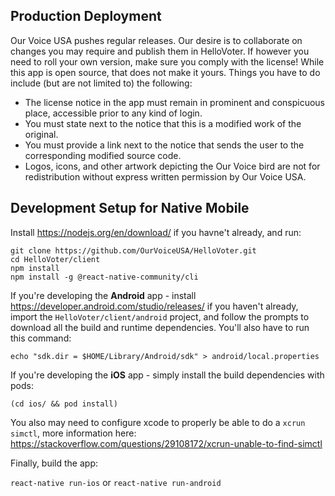 ## Production Deployment

Our Voice USA pushes regular releases. Our desire is to collaborate on changes you may require and publish them in HelloVoter. If however you need to roll your own version, make sure you comply with the license! While this app is open source, that does not make it yours. Things you have to do include (but are not limited to) the following:

* The license notice in the app must remain in prominent and conspicuous place, accessible prior to any kind of login.
* You must state next to the notice that this is a modified work of the original.
* You must provide a link next to the notice that sends the user to the corresponding modified source code.
* Logos, icons, and other artwork depicting the Our Voice bird are not for redistribution without express written permission by Our Voice USA.

## Development Setup for Native Mobile

Install https://nodejs.org/en/download/ if you havne't already, and run:

    git clone https://github.com/OurVoiceUSA/HelloVoter.git
    cd HelloVoter/client
    npm install
    npm install -g @react-native-community/cli

If you're developing the **Android** app - install https://developer.android.com/studio/releases/ if you haven't already, import the `HelloVoter/client/android` project, and follow the prompts to download all the build and runtime dependencies. You'll also have to run this command:

`echo "sdk.dir = $HOME/Library/Android/sdk" > android/local.properties`

If you're developing the **iOS** app - simply install the build dependencies with pods:

`(cd ios/ && pod install)`

You also may need to configure xcode to properly be able to do a `xcrun simctl`, more information here: https://stackoverflow.com/questions/29108172/xcrun-unable-to-find-simctl

Finally, build the app:

`react-native run-ios` or `react-native run-android`
